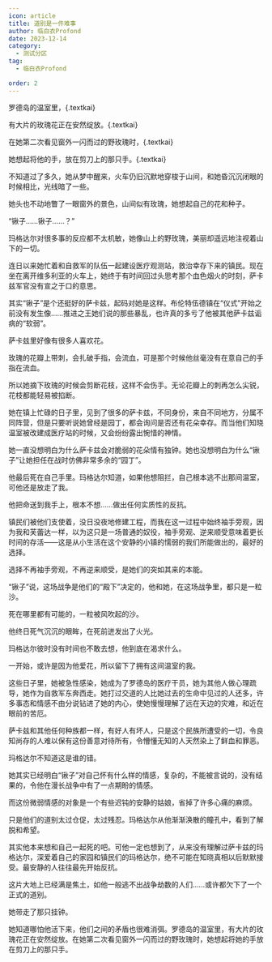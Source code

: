 ```yaml
---
icon: article
title: 道别是一件难事
author: 临白衣Profond
date: 2023-12-14
category:
  - 测试分区
tag:
  - 临白衣Profond

order: 2
---
```


罗德岛的温室里，{.textkai}

有大片的玫瑰花正在安然绽放。{.textkai}

在她第二次看见窗外一闪而过的野玫瑰时，{.textkai}

她想起将他的手，放在剪刀上的那只手。{.textkai}

<!-- more -->

不知道过了多久，她从梦中醒来，火车仍旧沉默地穿梭于山间，和她昏沉沉闭眼的时候相比，光线暗了一些。

她头也不动地瞥了一眼窗外的景色，山间似有玫瑰，她想起自己的花和种子。

“锹子……锹子……？”

玛格达尔对很多事的反应都不太机敏，她像山上的野玫瑰，美丽却遥远地注视着山下的一切。

连日以来她忙着和自救军的队伍一起建设医疗观测站，救治幸存下来的镇民。现在坐在离开维多利亚的火车上，她终于有时间回过头思考那个血色烟火的时刻，萨卡兹军官没有宣之于口的意思。

其实“锹子”是个还挺好的萨卡兹，起码对她是这样。布伦特伍德镇在“仪式”开始之前没有发生像……推进之王她们说的那些暴乱，也许真的多亏了他被其他萨卡兹诟病的“软弱”。

萨卡兹里好像有很多人喜欢花。

玫瑰的花瓣上带刺，会扎破手指，会流血，可是那个时候他丝毫没有在意自己的手指在流血。

所以她摘下玫瑰的时候会剪断花枝，这样不会伤手。无论花瓣上的刺再怎么尖锐，花枝都能轻易被掐断。

她在镇上忙碌的日子里，见到了很多的萨卡兹，不同身份，来自不同地方，分属不同阵营，但是只要听说她曾经是园丁，都会询问是否还有花朵幸存。而当他们知晓温室被改建成医疗站的时候，又会纷纷露出惋惜的神情。

她一直没想明白为什么萨卡兹会对脆弱的花朵情有独钟。她也没想明白为什么“锹子”让她担任在战时仿佛非常多余的“园丁”。

他最后死在自己手里。玛格达尔知道，如果他想阻拦，自己根本逃不出那间温室，可他还是放走了我。

他把命送到我手上，根本不想……做出任何实质性的反抗。

镇民们被他们支使着，没日没夜地修建工程，而我在这一过程中始终袖手旁观，因为我和芙蕾达一样，以为这只是一场普通的奴役，袖手旁观、逆来顺受意味着更长时间的存活——这是从小生活在这个安静的小镇的懦弱的我们所能做出的，最好的选择。

选择不再袖手旁观，不再逆来顺受，是她们的突如其来的本能。

“锹子”说，这场战争是他们的“殿下”决定的，他和她，在这场战争里，都只是一粒沙。

死在哪里都有可能的，一粒被风吹起的沙。

他终日死气沉沉的眼眸，在死前迸发出了火光。

玛格达尔彼时没有时间也不敢去想，他到底在渴求什么。

一开始，或许是因为他爱花，所以留下了拥有这间温室的我。

这些日子里，她被急性感染，她成为了罗德岛的医疗干员，她为其他人做心理疏导，她作为自救军东奔西走。她打过交道的人比她过去的生命中见过的人还多，许多事态和情感不由分说钻进了她的内心，使她慢慢理解了远在天边的灾难，和近在眼前的苦厄。

萨卡兹和其他任何种族都一样，有好人有坏人，只是这个民族所遭受的一切，令良知尚存的人难以保有这份善意对待所有，令懵懂无知的人天然染上了鲜血和罪恶。

玛格达尔不知道这是谁的错。

她其实已经明白“锹子”对自己怀有什么样的情感，复杂的，不能被言说的，没有结果的，令他在漫长战争中有了一点期盼的情感。

而这份微弱情感的对象是一个有些迟钝的安静的姑娘，省掉了许多心痛的麻烦。

只是他们的道别太过仓促，太过残忍。玛格达尔从他渐渐涣散的瞳孔中，看到了解脱和希望。

其实他本来想和自己一起死的吧。可他一定也想到了，从来没有理解过萨卡兹的玛格达尔，深爱着自己的家园和镇民们的玛格达尔，绝不可能在知晓真相以后默默接受。最安静的人往往最先开始反抗。

这片大地上已经满是焦土，如他一般逃不出战争劫数的人们……或许都欠下了一个正式的道别。

她带走了那只挂钟。

她知道哪怕他活下来，他们之间的矛盾也很难消弭。罗德岛的温室里，有大片的玫瑰花正在安然绽放。在她第二次看见窗外一闪而过的野玫瑰时，她想起将她的手放在剪刀上的那只手。<eod />

<FakeAds />
